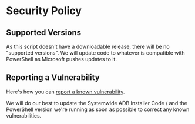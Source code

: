 # Security Policy

## Supported Versions

As this script doesn't have a downloadable release, there will be no "supported versions". We will update code to whatever is compatible with PowerShell as Microsoft pushes updates to it.

## Reporting a Vulnerability

Here's how you can [report a known vulnerability](https://github.com/haridhayal11/Systemwide_ADB_Installer/security/advisories/new).

We will do our best to update the Systemwide ADB Installer Code / and the PowerShell version we're running as soon as possible to correct any known vulnerabilities.
